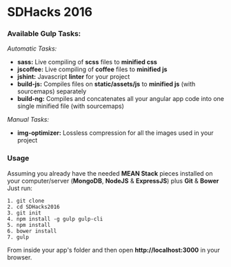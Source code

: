# SDHacks 2016

### Available Gulp Tasks:

*Automatic Tasks:*

- **sass:** Live compiling of **scss** files to **minified css**
- **jscoffee:** Live compiling of **coffee** files to **minified js**
- **jshint:** Javascript **linter** for your project
- **build-js:** Compiles files on **static/assets/js** to **minified js** (with sourcemaps) separately
- **build-ng:** Compiles and concatenates all your angular app code into one single minified file (with sourcemaps)

*Manual Tasks:*

- **img-optimizer:** Lossless compression for all the images used in your project

### Usage

Assuming you already have the needed **MEAN Stack** pieces installed on your computer/server (**MongoDB**, **NodeJS** & **ExpressJS**) plus **Git** & **Bower** Just run:

    1. git clone
    2. cd SDHacks2016
    3. git init
    4. npm install -g gulp gulp-cli
    5. npm install
    6. bower install
    7. gulp

From inside your app's folder and then open **http://localhost:3000** in your browser.
